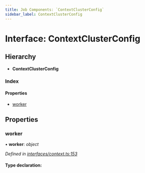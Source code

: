 ```yaml
---
title: Job Components: `ContextClusterConfig`
sidebar_label: ContextClusterConfig
---
```


# Interface: ContextClusterConfig

## Hierarchy

* **ContextClusterConfig**

### Index

#### Properties

* [worker](contextclusterconfig.md#worker)

## Properties

###  worker

• **worker**: *object*

*Defined in [interfaces/context.ts:153](https://github.com/terascope/teraslice/blob/6aab1cd2/packages/job-components/src/interfaces/context.ts#L153)*

#### Type declaration:
